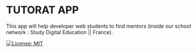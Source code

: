 # TUTORAT APP

This app will help developer web students to find mentors (inside our school network : Study Digital Education || France).


[![License: MIT](https://img.shields.io/badge/License-MIT-yellow.svg)](https://opensource.org/licenses/MIT)

